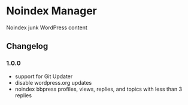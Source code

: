 # Noindex Manager

Noindex junk WordPress content

## Changelog

### 1.0.0
- support for Git Updater
- disable wordpress.org updates
- noindex bbpress profiles, views, replies, and topics with less than 3 replies
